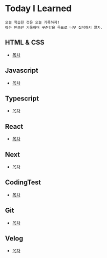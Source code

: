 # Today I Learned

```
오늘 학습한 것은 오늘 기록하자!
아는 만큼만 기록하며 꾸준함을 목표로 너무 집착하지 말자.
```


## HTML & CSS
* [목차](https://github.com/HEECHANG96/TIL/blob/main/HTML%26CSS/HTML%26CSS.md)


## Javascript
* [목차](https://github.com/HEECHANG96/TIL/blob/main/JavaScript/JavaScript.md)


## Typescript
* [목차](https://github.com/HEECHANG96/TIL/blob/main/TypeScript/TypeScript.md)


## React
* [목차](https://github.com/HEECHANG96/TIL/blob/main/React/React.md)


## Next
* [목차](https://github.com/HEECHANG96/TIL/blob/main/Next/Next.md)


## CodingTest
* [목차](https://github.com/HEECHANG96/TIL/blob/main/CodingTest/CodingTest.md)


## Git
* [목차](https://github.com/HEECHANG96/TIL/blob/main/Git/Git.md)


## Velog
* [목차](https://github.com/HEECHANG96/TIL/blob/main/Project/Project.md)
